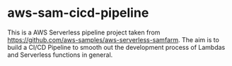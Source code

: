 # aws-sam-cicd-pipeline
This is a AWS Serverless pipeline project taken from https://github.com/aws-samples/aws-serverless-samfarm. The aim is to build a CI/CD Pipeline to smooth out the development process of Lambdas and Serverless functions in general.

